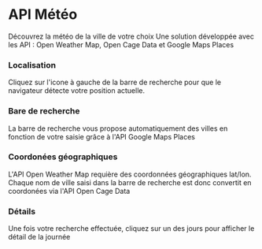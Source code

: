 # API Météo

Découvrez la météo de la ville de votre choix
Une solution développée avec les API : Open Weather Map, Open Cage Data et Google Maps Places

### Localisation
Cliquez sur l'icone à gauche de la barre de recherche pour que le navigateur détecte votre position actuelle.

### Bare de recherche
La barre de recherche vous propose automatiquement des villes en fonction de votre saisie grâce à l'API Google Maps Places
 
### Coordonées géographiques
L'API Open Weather Map requière des coordonnées géographiques lat/lon. Chaque nom de ville saisi dans la barre de recherche est donc convertit en coordonées via l'API Open Cage Data

### Détails
Une fois votre recherche effectuée, cliquez sur un des jours pour afficher le détail de la journée